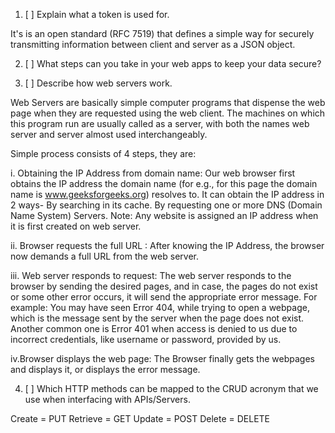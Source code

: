 1. [ ] Explain what a token is used for.
<answers>
 It's is an open standard (RFC 7519) that defines a simple way for securely transmitting information between client and server as a JSON object.

2. [ ] What steps can you take in your web apps to keep your data secure?
<answers>


3. [ ] Describe how web servers work.
<answers>
Web Servers are basically simple computer programs that dispense the web page when they are requested using the web client. The machines on which this program run are usually called as a server, with both the names web server and server almost used interchangeably.

Simple process consists of 4 steps, they are:

i. Obtaining the IP Address from domain name: Our web browser first obtains the IP address the domain name (for e.g., for this page the domain name is www.geeksforgeeks.org) resolves to. It can obtain the IP address in 2 ways-
By searching in its cache.
By requesting one or more DNS (Domain Name System) Servers.
Note: Any website is assigned an IP address when it is first created on web server.

ii. Browser requests the full URL : After knowing the IP Address, the browser now demands a full URL from the web server.

iii. Web server responds to request: The web server responds to the browser by sending the desired pages, and in case, the pages do not exist or some other error occurs, it will send the appropriate error message.
For example:
You may have seen Error 404, while trying to open a webpage, which is the message sent by the server when the page does not exist.
Another common one is Error 401 when access is denied to us due to incorrect credentials, like username or password, provided by us.

iv.Browser displays the web page: The Browser finally gets the webpages and displays it, or displays the error message.

4. [ ] Which HTTP methods can be mapped to the CRUD acronym that we use when interfacing with APIs/Servers.
<answers>
Create = PUT
Retrieve = GET
Update = POST
Delete = DELETE